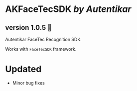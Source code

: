# AKFaceTecSDK *by Autentikar*
## version 1.0.5 :rocket:

Autentikar FaceTec Recognition SDK.

Works with `FaceTecSDK` framework.

# Updated
* Minor bug fixes
